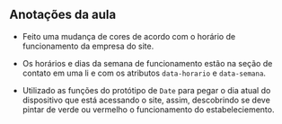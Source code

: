 ## Anotações da aula

- Feito uma mudança de cores de acordo com o horário de funcionamento da empresa do site.

- Os horários e dias da semana de funcionamento estão na seção de contato em uma li e com os atributos `data-horario` e `data-semana`.

- Utilizado as funções do protótipo de `Date` para pegar o dia atual do dispositivo que está acessando o site, assim, descobrindo se deve pintar de verde ou vermelho o funcionamento do estabeleciemento.